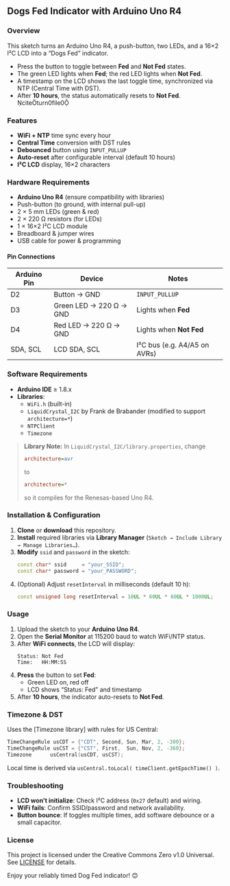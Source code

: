 ## Dogs Fed Indicator with Arduino Uno R4

### Overview
This sketch turns an Arduino Uno R4, a push-button, two LEDs, and a 16×2 I²C LCD into a “Dogs Fed” indicator.  
- Press the button to toggle between **Fed** and **Not Fed** states.  
- The green LED lights when **Fed**; the red LED lights when **Not Fed**.  
- A timestamp on the LCD shows the last toggle time, synchronized via NTP (Central Time with DST).  
- After **10 hours**, the status automatically resets to **Not Fed**. citeturn0file0

### Features
- **WiFi + NTP** time sync every hour  
- **Central Time** conversion with DST rules  
- **Debounced** button using `INPUT_PULLUP`  
- **Auto-reset** after configurable interval (default 10 hours)  
- **I²C LCD** display, 16×2 characters

### Hardware Requirements
- **Arduino Uno R4** (ensure compatibility with libraries)  
- Push-button (to ground, with internal pull-up)  
- 2 × 5 mm LEDs (green & red)  
- 2 × 220 Ω resistors (for LEDs)  
- 1 × 16×2 I²C LCD module  
- Breadboard & jumper wires  
- USB cable for power & programming

#### Pin Connections

| Arduino Pin | Device               | Notes                             |
|-------------|----------------------|-----------------------------------|
| D2          | Button → GND         | `INPUT_PULLUP`                    |
| D3          | Green LED → 220 Ω → GND | Lights when **Fed**               |
| D4          | Red LED → 220 Ω → GND   | Lights when **Not Fed**           |
| SDA, SCL    | LCD SDA, SCL         | I²C bus (e.g. A4/A5 on AVRs)      |

### Software Requirements
- **Arduino IDE** ≥ 1.8.x  
- **Libraries**:  
  - `WiFi.h` (built-in)
  - `LiquidCrystal_I2C` by Frank de Brabander (modified to support `architecture=*`)
  - `NTPClient`  
  - `Timezone`

> **Library Note:** In `LiquidCrystal_I2C/library.properties`, change  
> ```ini
> architecture=avr
> ```  
> to  
> ```ini
> architecture=*
> ```  
> so it compiles for the Renesas-based Uno R4.

### Installation & Configuration

1. **Clone** or **download** this repository.  
2. **Install** required libraries via **Library Manager** (`Sketch → Include Library → Manage Libraries…`).  
3. **Modify** `ssid` and `password` in the sketch:  
   ```cpp
   const char* ssid     = "your_SSID";
   const char* password = "your_PASSWORD";
   ```  
4. (Optional) Adjust `resetInterval` in milliseconds (default 10 h):  
   ```cpp
   const unsigned long resetInterval = 10UL * 60UL * 60UL * 1000UL;
   ```

### Usage

1. Upload the sketch to your **Arduino Uno R4**.  
2. Open the **Serial Monitor** at 115200 baud to watch WiFi/NTP status.  
3. After **WiFi connects**, the LCD will display:  
   ```
   Status: Not Fed
   Time:   HH:MM:SS
   ```  
4. **Press** the button to set **Fed**:  
   - Green LED on, red off  
   - LCD shows “Status: Fed” and timestamp  
5. After **10 hours**, the indicator auto-resets to **Not Fed**.

### Timezone & DST

Uses the [Timezone library] with rules for US Central:  
```cpp
TimeChangeRule usCDT = {"CDT", Second, Sun, Mar, 2, -300};
TimeChangeRule usCST = {"CST", First,  Sun, Nov, 2, -360};
Timezone      usCentral(usCDT, usCST);
```  
Local time is derived via `usCentral.toLocal( timeClient.getEpochTime() )`.

### Troubleshooting

- **LCD won’t initialize**: Check I²C address (`0x27` default) and wiring.  
- **WiFi fails**: Confirm SSID/password and network availability.  
- **Button bounce**: If toggles multiple times, add software debounce or a small capacitor.

### License

This project is licensed under the Creative Commons Zero v1.0 Universal. See [LICENSE](LICENSE) for details.

Enjoy your reliably timed Dog Fed indicator! 😊
